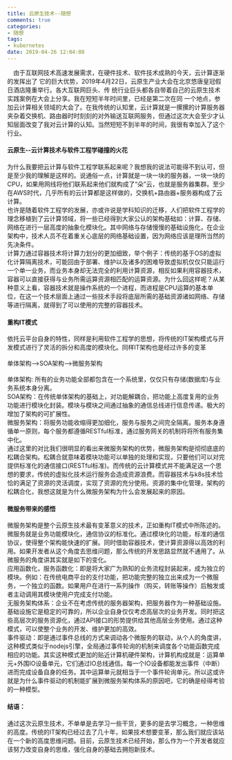 ```yaml
---
title: 云原生技术--随想
comments: true
categories:
- 随想
tags:
- kubernetes
date: 2019-04-26 12:04:08
---
```

  由于互联网技术高速发展需求，在硬件技术、软件技术成熟的今天，云计算逐渐的发挥出了
它的巨大优势，2019年4月22日，云原生产业大会在北京悠唐皇冠假日酒店隆重举行。各大互联网巨头、传
统行业巨头都各自带着自己的云原生技术实践案例在大会上分享。我在短短半年时间里，已经是第二次在同
一个地点，参加云计算相关领域的大会了。在我传统的认知里，云计算就是一摞摞的计算服务器夹杂着交换机、路由器时时刻刻的对外输送互联网服务，但通过这次大会至少才认知层面改变了我对云计算的认知。当然短短不到半年的时间，我很有幸加入了这个行业。

<a name="UZtR3"></a>
#### 云原生--云计算技术与软件工程学碰撞的火花
为什么我要把云计算与软件工程学联系起来呢？我想我的说法可能得不到认可，但是至少我的理解是这样的。说通俗一点，计算就是一块一块的服务器，一块一块的CPU，如果用网线将他们联系起来他们就构成了“朵”云，也就是服务器集群。至少在AWS时代，几乎所有的云计算都是这样做的，交换机+路由器+服务器构成了云计算。<br />也许是随着软件工程学的发展，亦或许说是学科知识的迁移，人们把软件工程学的理念移植到了云计算领域，将一些已经得到大家公认的架构基础如：计算、存储、网络在进行一层高度的抽象化模块化。其中网络与存储慢慢的基础设施化，在企业架构中，技术人员不在着重关心底层的网络基础设置，因为网络应该是理所当然的先决条件。<br />计算力通过容器技术将计算力划分的更加细致，举个例子：传统的基于OS的虚拟化计算隔离技术，可能回由于部署、维护以及诸多的困难导致虚拟机仅仅只能运行一个单一业务，而业务本身却无法完全的利用计算资源，相反如果利用容器技术，容器可以直接获得与业务所需运算资源相匹配的运算资源。为什么回这样呢？从某种意义上看，容器技术就是操作系统的一个进程，而进程是CPU运算的基本单位，在这一个技术层面上通过一些技术手段将底层所需的基础资源诸如网络、存储等进行隔离，就得到了可以使用的完整的容器技术。

<a name="d1bdb84f"></a>
#### 重构IT模式
依托云平台自身的特性，同样是利用软件工程学的思想，将传统的IT架构模式与开发模式进行了灵活的拆分和高度的模块化。同样IT架构也是经过许多的变革<br />
<br />单体架构-->SOA架构-->微服务架构<br />
<br />单体架构: 所有的业务功能全部都包含在一个系统里，仅仅只有存储(数据库)与业务系统本身分离。<br />SOA架构：在传统单体架构的基础上，对功能解耦合，把功能上高度复用的业务功能进行模块化封装。模块与模块之间通过抽象的通信总线进行信息传递。极大的增加了架构的可扩展性。<br />微服务架构：将服务功能收缩得更加细化，服务与服务之间完全隔离。服务本身遵循单一原则，每个服务都遵循RESTful标准，通过服务网关的机制将将所有服务集中化。<br />通过这里的对比我们很明显的看出来微服务架构的优势，微服务架构是彻彻底底的松耦合架构。松耦合就意味着模块功能可以单独的处理和实现，只要他们可以对完提供标准化的通信接口(RESTful标准)。而传统的云计算模式并不能满足这一个思想的要求，传统的虚拟化技术运行服务会造成资源浪费。而容器技术与k8s技术恰恰的满足了资源的灵活调度，实现了资源的充分使用。资源的集中化管理，架构的松耦合化，我想这就是为什么微服务架构为什么会发展起来的原因。

<a name="ctntz"></a>
#### 微服务带来的感悟
微服务架构是整个云原生技术最有变革意义的技术，正如重构IT模式中所陈述的。微服务就是业务功能模块化，通信协议的标准化。通过模块化的功能，标准的通信协议，使得整个架构能快速的扩展。同时借助容器技术，使计算资源得以高效的利用。如果开发者从这个角度去思维问题，那么传统的开发思路显然就不通用了。从微服务的角度讲其实就是如下的变化。<br />应用函数化，服务函数化：即是将大家广为熟知的业务流程封装起来，成为独立的模块。例如：在传统电商平台的支付功能，把功能完整的独立出来成为一个微服务，一个独立的函数。如果用户在进行一系列操作（购买，转账等操作）后触发或者主动调用其模块使用户完成支付功能。<br />无服务架构体系：企业不在考虑传统的服务器架构，把服务器作为一种基础设施。基础设施它是稳定的可靠的，所以企业自身仅仅考虑高层次的业务开发。同时把这些高层次的服务资源化，通过API接口的形势提供给其他高层业务使用。通过这种模式，可以使整个业务的开发、维护更加的高效。<br />事件驱动：即是通过事件总线的方式来调动各个微服务的联动，从个人的角度讲，这种模式类似于nodejs引擎，全局通过事件轮询的机制来调度各个功能函数完成相应的功能。其实这种模式更加的贴近计算机硬件架构，计算机构成就是：运算单元+外围IO设备单元，它们通过IO总线通信。每一个IO设备都能发出事件（中断）进而完成设备自身的任务。其中运算单元就相当于一个事件轮询单元。所以这或许就是为什么事件驱动的机制能扩展到微服务架构体系的原因吧，它的确是经得考验的一种模型。
<a name="yk8o9"></a>
#### 结语：
通过这次云原生技术，不单单是去学习一些干货，更多的是去学习概念，一种思维的高度。传统的IT架构已经过去了几十年，如果技术想要变革，那么我们就应该站在一个新的高度思维问题。目前，云原生技术已经开始，那么作为一个开发者就应该努力改变自身的思维，强化自身的基础去拥抱新技术。<br />

